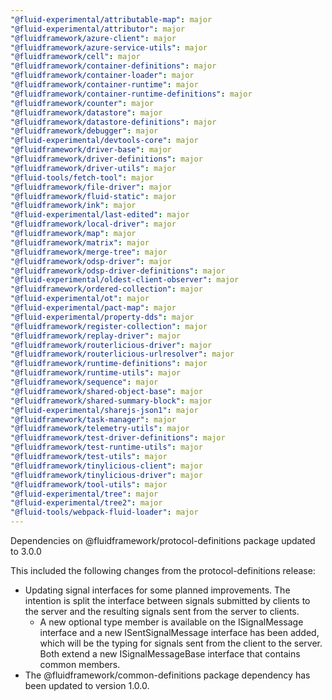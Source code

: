 ```yaml
---
"@fluid-experimental/attributable-map": major
"@fluid-experimental/attributor": major
"@fluidframework/azure-client": major
"@fluidframework/azure-service-utils": major
"@fluidframework/cell": major
"@fluidframework/container-definitions": major
"@fluidframework/container-loader": major
"@fluidframework/container-runtime": major
"@fluidframework/container-runtime-definitions": major
"@fluidframework/counter": major
"@fluidframework/datastore": major
"@fluidframework/datastore-definitions": major
"@fluidframework/debugger": major
"@fluid-experimental/devtools-core": major
"@fluidframework/driver-base": major
"@fluidframework/driver-definitions": major
"@fluidframework/driver-utils": major
"@fluid-tools/fetch-tool": major
"@fluidframework/file-driver": major
"@fluidframework/fluid-static": major
"@fluidframework/ink": major
"@fluid-experimental/last-edited": major
"@fluidframework/local-driver": major
"@fluidframework/map": major
"@fluidframework/matrix": major
"@fluidframework/merge-tree": major
"@fluidframework/odsp-driver": major
"@fluidframework/odsp-driver-definitions": major
"@fluid-experimental/oldest-client-observer": major
"@fluidframework/ordered-collection": major
"@fluid-experimental/ot": major
"@fluid-experimental/pact-map": major
"@fluid-experimental/property-dds": major
"@fluidframework/register-collection": major
"@fluidframework/replay-driver": major
"@fluidframework/routerlicious-driver": major
"@fluidframework/routerlicious-urlresolver": major
"@fluidframework/runtime-definitions": major
"@fluidframework/runtime-utils": major
"@fluidframework/sequence": major
"@fluidframework/shared-object-base": major
"@fluidframework/shared-summary-block": major
"@fluid-experimental/sharejs-json1": major
"@fluidframework/task-manager": major
"@fluidframework/telemetry-utils": major
"@fluidframework/test-driver-definitions": major
"@fluidframework/test-runtime-utils": major
"@fluidframework/test-utils": major
"@fluidframework/tinylicious-client": major
"@fluidframework/tinylicious-driver": major
"@fluidframework/tool-utils": major
"@fluid-experimental/tree": major
"@fluid-experimental/tree2": major
"@fluid-tools/webpack-fluid-loader": major
---
```


Dependencies on @fluidframework/protocol-definitions package updated to 3.0.0

This included the following changes from the protocol-definitions release:

-   Updating signal interfaces for some planned improvements. The intention is split the interface between signals
    submitted by clients to the server and the resulting signals sent from the server to clients.
    -   A new optional type member is available on the ISignalMessage interface and a new ISentSignalMessage interface has
        been added, which will be the typing for signals sent from the client to the server. Both extend a new
        ISignalMessageBase interface that contains common members.
-   The @fluidframework/common-definitions package dependency has been updated to version 1.0.0.
